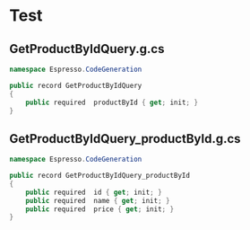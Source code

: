 # Test

## GetProductByIdQuery.g.cs

```csharp
namespace Espresso.CodeGeneration

public record GetProductByIdQuery
{
    public required  productById { get; init; }
}

```

## GetProductByIdQuery_productById.g.cs

```csharp
namespace Espresso.CodeGeneration

public record GetProductByIdQuery_productById
{
    public required  id { get; init; }
    public required  name { get; init; }
    public required  price { get; init; }
}

```

